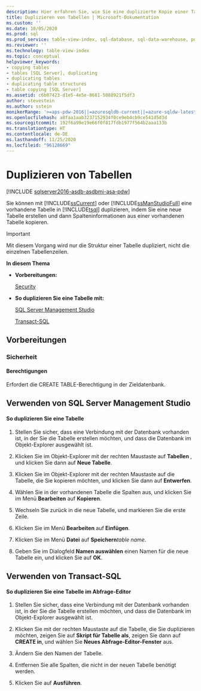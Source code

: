 ```yaml
---
description: Hier erfahren Sie, wie Sie eine duplizierte Kopie einer Tabelle ohne Zeilendaten erstellen.
title: Duplizieren von Tabellen | Microsoft-Dokumentation
ms.custom: ''
ms.date: 10/05/2020
ms.prod: sql
ms.prod_service: table-view-index, sql-database, sql-data-warehouse, pdw
ms.reviewer: ''
ms.technology: table-view-index
ms.topic: conceptual
helpviewer_keywords:
- copying tables
- tables [SQL Server], duplicating
- duplicating tables
- duplicating table structures
- table copying [SQL Server]
ms.assetid: c6b07423-d1e5-4e5e-8681-5088921f5df3
author: stevestein
ms.author: sstein
monikerRange: '>=aps-pdw-2016||=azuresqldb-current||=azure-sqldw-latest||>=sql-server-2016||=sqlallproducts-allversions||>=sql-server-linux-2017||=azuresqldb-mi-current'
ms.openlocfilehash: a8faa1aab3237152934f0ce9eb4cb9ce541d5d3d
ms.sourcegitcommit: 192f6a99e19e66f0f817fdb1977f564b2aaa133b
ms.translationtype: HT
ms.contentlocale: de-DE
ms.lasthandoff: 11/25/2020
ms.locfileid: "96128669"
---
```

# <a name="duplicate-tables"></a>Duplizieren von Tabellen
[!INCLUDE [sqlserver2016-asdb-asdbmi-asa-pdw](../../includes/applies-to-version/sqlserver2016-asdb-asdbmi-asa-pdw.md)]

Sie können mit [!INCLUDE[ssCurrent](../../includes/sscurrent-md.md)] oder [!INCLUDE[ssManStudioFull](../../includes/ssmanstudiofull-md.md)] eine vorhandene Tabelle in [!INCLUDE[tsql](../../includes/tsql-md.md)] duplizieren, indem Sie eine neue Tabelle erstellen und dann Spalteninformationen aus einer vorhandenen Tabelle kopieren.  
  
> [!IMPORTANT]  
>  Mit diesem Vorgang wird nur die Struktur einer Tabelle dupliziert, nicht die einzelnen Tabellenzeilen.  
  
 **In diesem Thema**  
  
-   **Vorbereitungen:**  
  
     [Security](#Security)  
  
-   **So duplizieren Sie eine Tabelle mit:**  
  
     [SQL Server Management Studio](#SSMSProcedure)  
  
     [Transact-SQL](#TsqlProcedure)  
  
##  <a name="before-you-begin"></a><a name="BeforeYouBegin"></a> Vorbereitungen  
  
###  <a name="security"></a><a name="Security"></a> Sicherheit  
  
####  <a name="permissions"></a><a name="Permissions"></a> Berechtigungen  
 Erfordert die CREATE TABLE-Berechtigung in der Zieldatenbank.  
  
##  <a name="using-sql-server-management-studio"></a><a name="SSMSProcedure"></a> Verwenden von SQL Server Management Studio  
  
#### <a name="to-duplicate-a-table"></a>So duplizieren Sie eine Tabelle  
  
1.  Stellen Sie sicher, dass eine Verbindung mit der Datenbank vorhanden ist, in der Sie die Tabelle erstellen möchten, und dass die Datenbank im Objekt-Explorer ausgewählt ist.  
  
2.  Klicken Sie im Objekt-Explorer mit der rechten Maustaste auf **Tabellen** , und klicken Sie dann auf **Neue Tabelle**.  
  
3.  Klicken Sie im Objekt-Explorer mit der rechten Maustaste auf die Tabelle, die Sie kopieren möchten, und klicken Sie dann auf **Entwerfen**.  
  
4.  Wählen Sie in der vorhandenen Tabelle die Spalten aus, und klicken Sie im Menü **Bearbeiten** auf **Kopieren**.  
  
5.  Wechseln Sie zurück in die neue Tabelle, und markieren Sie die erste Zeile.  
  
6.  Klicken Sie im Menü **Bearbeiten** auf **Einfügen**.  
  
7.  Klicken Sie im Menü **Datei** auf **Speichern**_table name_.  
  
8.  Geben Sie im Dialogfeld **Namen auswählen** einen Namen für die neue Tabelle ein, und klicken Sie auf **OK**.  

##  <a name="using-transact-sql"></a><a name="TsqlProcedure"></a> Verwenden von Transact-SQL  
  
#### <a name="to-duplicate-a-table-in-query-editor"></a>So duplizieren Sie eine Tabelle im Abfrage-Editor  
  
1.  Stellen Sie sicher, dass eine Verbindung mit der Datenbank vorhanden ist, in der Sie die Tabelle erstellen möchten, und dass die Datenbank im Objekt-Explorer ausgewählt ist.  
  
2.  Klicken Sie mit der rechten Maustaste auf die Tabelle, die Sie duplizieren möchten, zeigen Sie auf **Skript für Tabelle als**, zeigen Sie dann auf **CREATE in**, und wählen Sie **Neues Abfrage-Editor-Fenster** aus.  
  
3.  Ändern Sie den Namen der Tabelle.  
  
4.  Entfernen Sie alle Spalten, die nicht in der neuen Tabelle benötigt werden.  
  
5.  Klicken Sie auf **Ausführen**.  
